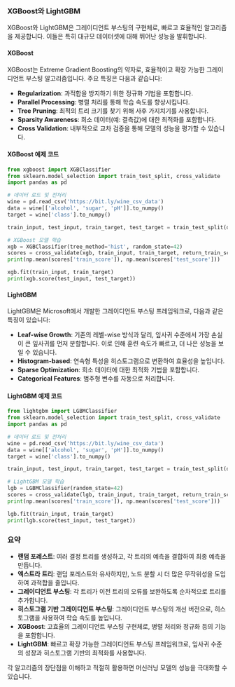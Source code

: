 ### XGBoost와 LightGBM

XGBoost와 LightGBM은 그레이디언트 부스팅의 구현체로, 빠르고 효율적인 알고리즘을 제공합니다. 이들은 특히 대규모 데이터셋에 대해 뛰어난 성능을 발휘합니다.

#### XGBoost

XGBoost는 Extreme Gradient Boosting의 약자로, 효율적이고 확장 가능한 그레이디언트 부스팅 알고리즘입니다. 주요 특징은 다음과 같습니다:

- **Regularization**: 과적합을 방지하기 위한 정규화 기법을 포함합니다.
- **Parallel Processing**: 병렬 처리를 통해 학습 속도를 향상시킵니다.
- **Tree Pruning**: 최적의 트리 크기를 찾기 위해 사후 가지치기를 사용합니다.
- **Sparsity Awareness**: 희소 데이터(예: 결측값)에 대한 최적화를 포함합니다.
- **Cross Validation**: 내부적으로 교차 검증을 통해 모델의 성능을 평가할 수 있습니다.

#### XGBoost 예제 코드

```python
from xgboost import XGBClassifier
from sklearn.model_selection import train_test_split, cross_validate
import pandas as pd

# 데이터 로드 및 전처리
wine = pd.read_csv('https://bit.ly/wine_csv_data')
data = wine[['alcohol', 'sugar', 'pH']].to_numpy()
target = wine['class'].to_numpy()

train_input, test_input, train_target, test_target = train_test_split(data, target, test_size=0.2, random_state=42)

# XGBoost 모델 학습
xgb = XGBClassifier(tree_method='hist', random_state=42)
scores = cross_validate(xgb, train_input, train_target, return_train_score=True, n_jobs=-1)
print(np.mean(scores['train_score']), np.mean(scores['test_score']))

xgb.fit(train_input, train_target)
print(xgb.score(test_input, test_target))
```

#### LightGBM

LightGBM은 Microsoft에서 개발한 그레이디언트 부스팅 프레임워크로, 다음과 같은 특징이 있습니다:

- **Leaf-wise Growth**: 기존의 레벨-wise 방식과 달리, 잎사귀 수준에서 가장 손실이 큰 잎사귀를 먼저 분할합니다. 이로 인해 훈련 속도가 빠르고, 더 나은 성능을 보일 수 있습니다.
- **Histogram-based**: 연속형 특성을 히스토그램으로 변환하여 효율성을 높입니다.
- **Sparse Optimization**: 희소 데이터에 대한 최적화 기법을 포함합니다.
- **Categorical Features**: 범주형 변수를 자동으로 처리합니다.

#### LightGBM 예제 코드

```python
from lightgbm import LGBMClassifier
from sklearn.model_selection import train_test_split, cross_validate
import pandas as pd

# 데이터 로드 및 전처리
wine = pd.read_csv('https://bit.ly/wine_csv_data')
data = wine[['alcohol', 'sugar', 'pH']].to_numpy()
target = wine['class'].to_numpy()

train_input, test_input, train_target, test_target = train_test_split(data, target, test_size=0.2, random_state=42)

# LightGBM 모델 학습
lgb = LGBMClassifier(random_state=42)
scores = cross_validate(lgb, train_input, train_target, return_train_score=True, n_jobs=-1)
print(np.mean(scores['train_score']), np.mean(scores['test_score']))

lgb.fit(train_input, train_target)
print(lgb.score(test_input, test_target))
```

### 요약

- **랜덤 포레스트**: 여러 결정 트리를 생성하고, 각 트리의 예측을 결합하여 최종 예측을 만듭니다.
- **엑스트라 트리**: 랜덤 포레스트와 유사하지만, 노드 분할 시 더 많은 무작위성을 도입하여 과적합을 줄입니다.
- **그레이디언트 부스팅**: 각 트리가 이전 트리의 오류를 보완하도록 순차적으로 트리를 추가합니다.
- **히스토그램 기반 그레이디언트 부스팅**: 그레이디언트 부스팅의 개선 버전으로, 히스토그램을 사용하여 학습 속도를 높입니다.
- **XGBoost**: 고효율의 그레이디언트 부스팅 구현체로, 병렬 처리와 정규화 등의 기능을 포함합니다.
- **LightGBM**: 빠르고 확장 가능한 그레이디언트 부스팅 프레임워크로, 잎사귀 수준의 성장과 히스토그램 기반의 최적화를 사용합니다.

각 알고리즘의 장단점을 이해하고 적절히 활용하면 머신러닝 모델의 성능을 극대화할 수 있습니다.